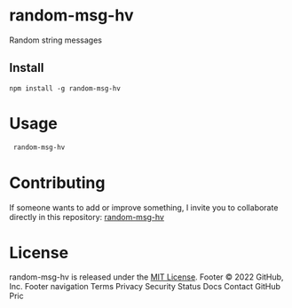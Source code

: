# random-msg-hv
Random string messages

## Install

```npm
npm install -g random-msg-hv
```

# Usage

```bash
 random-msg-hv
```

# Contributing

If someone wants to add or improve something, I invite you to collaborate directly in this repository: [random-msg-hv](https://github.com/VinascoHector12/random-msg-hv)

# License

random-msg-hv is released under the [MIT License](https://opensource.org/licenses/MIT).
Footer
© 2022 GitHub, Inc.
Footer navigation
Terms
Privacy
Security
Status
Docs
Contact GitHub
Pric
